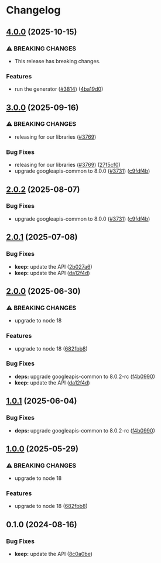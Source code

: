 # Changelog

## [4.0.0](https://github.com/googleapis/google-api-nodejs-client/compare/keep-v3.0.0...keep-v4.0.0) (2025-10-15)


### ⚠ BREAKING CHANGES

* This release has breaking changes.

### Features

* run the generator ([#3814](https://github.com/googleapis/google-api-nodejs-client/issues/3814)) ([4ba19d0](https://github.com/googleapis/google-api-nodejs-client/commit/4ba19d068b2b8deb28d773ebc6a3418f5e4a7162))

## [3.0.0](https://github.com/googleapis/google-api-nodejs-client/compare/keep-v2.0.1...keep-v3.0.0) (2025-09-16)


### ⚠ BREAKING CHANGES

* releasing for our libraries ([#3769](https://github.com/googleapis/google-api-nodejs-client/issues/3769))

### Bug Fixes

* releasing for our libraries ([#3769](https://github.com/googleapis/google-api-nodejs-client/issues/3769)) ([27f5cf0](https://github.com/googleapis/google-api-nodejs-client/commit/27f5cf0a0190a5e8e8bf970f7a7cf77c409f093e))
* upgrade googleapis-common to 8.0.0  ([#3731](https://github.com/googleapis/google-api-nodejs-client/issues/3731)) ([c9fdf4b](https://github.com/googleapis/google-api-nodejs-client/commit/c9fdf4b34d6c9bcf608eee35dd281d4680be9797))

## [2.0.2](https://github.com/googleapis/google-api-nodejs-client/compare/keep-v2.0.1...keep-v2.0.2) (2025-08-07)


### Bug Fixes

* upgrade googleapis-common to 8.0.0  ([#3731](https://github.com/googleapis/google-api-nodejs-client/issues/3731)) ([c9fdf4b](https://github.com/googleapis/google-api-nodejs-client/commit/c9fdf4b34d6c9bcf608eee35dd281d4680be9797))

## [2.0.1](https://github.com/googleapis/google-api-nodejs-client/compare/keep-v2.0.0...keep-v2.0.1) (2025-07-08)


### Bug Fixes

* **keep:** update the API ([2b027a6](https://github.com/googleapis/google-api-nodejs-client/commit/2b027a6ba1d1c16ee8c9fd36d3b5256f2defde83))
* **keep:** update the API ([da12f4d](https://github.com/googleapis/google-api-nodejs-client/commit/da12f4da77830649f46159f32d3edb56c48767e7))

## [2.0.0](https://github.com/googleapis/google-api-nodejs-client/compare/keep-v1.0.1...keep-v2.0.0) (2025-06-30)


### ⚠ BREAKING CHANGES

* upgrade to node 18

### Features

* upgrade to node 18 ([682fbb8](https://github.com/googleapis/google-api-nodejs-client/commit/682fbb869189ae92b3e9a194d37d0548af0c1f92))


### Bug Fixes

* **deps:** upgrade googleapis-common to 8.0.2-rc ([f4b0990](https://github.com/googleapis/google-api-nodejs-client/commit/f4b099071040cfbcfe4a2e7d487d45ee93b369e0))
* **keep:** update the API ([da12f4d](https://github.com/googleapis/google-api-nodejs-client/commit/da12f4da77830649f46159f32d3edb56c48767e7))

## [1.0.1](https://github.com/googleapis/google-api-nodejs-client/compare/keep-v1.0.0...keep-v1.0.1) (2025-06-04)


### Bug Fixes

* **deps:** upgrade googleapis-common to 8.0.2-rc ([f4b0990](https://github.com/googleapis/google-api-nodejs-client/commit/f4b099071040cfbcfe4a2e7d487d45ee93b369e0))

## [1.0.0](https://github.com/googleapis/google-api-nodejs-client/compare/keep-v0.1.0...keep-v1.0.0) (2025-05-29)


### ⚠ BREAKING CHANGES

* upgrade to node 18

### Features

* upgrade to node 18 ([682fbb8](https://github.com/googleapis/google-api-nodejs-client/commit/682fbb869189ae92b3e9a194d37d0548af0c1f92))

## 0.1.0 (2024-08-16)


### Bug Fixes

* **keep:** update the API ([8c0a0be](https://github.com/googleapis/google-api-nodejs-client/commit/8c0a0be1ad7a8a9bd6ae8d3f2c8f7f01f6c0dab4))
